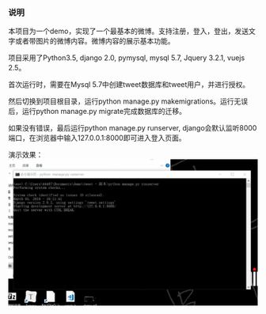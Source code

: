 ### 说明

本项目为一个demo，实现了一个最基本的微博。支持注册，登入，登出，发送文字或者带图片的微博内容。微博内容的展示基本功能。

项目采用了Python3.5, django 2.0, pymysql, mysql 5.7, Jquery 3.2.1, vuejs 2.5。

首次运行时，需要在Mysql 5.7中创建tweet数据库和tweet用户，并进行授权。

然后切换到项目根目录，运行python manage.py makemigrations。运行无误后，运行python manage.py migrate完成数据库的迁移。

如果没有错误，最后运行python manage.py runserver, django会默认监听8000端口，在浏览器中输入127.0.0.1:8000即可进入登入页面。

演示效果：
![演示效果](https://github.com/leo0309/django-demo/blob/master/newdemo.gif)
